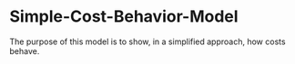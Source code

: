 # Simple-Cost-Behavior-Model
The purpose of this model is to show, in a simplified approach, how costs behave.
